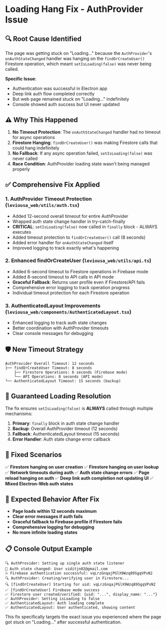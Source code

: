 # Loading Hang Fix - AuthProvider Issue

## 🔍 **Root Cause Identified**

The page was getting stuck on "Loading..." because the `AuthProvider`'s `onAuthStateChanged` handler was hanging on the `findOrCreateUser()` Firestore operation, which meant `setIsLoading(false)` was never being called.

**Specific Issue**: 
- Authentication was successful in Electron app
- Deep link auth flow completed correctly  
- But web page remained stuck on "Loading..." indefinitely
- Console showed auth success but UI never updated

## ⚠️ **Why This Happened**

1. **No Timeout Protection**: The `onAuthStateChanged` handler had no timeout for async operations
2. **Firestore Hanging**: `findOrCreateUser()` was making Firestore calls that could hang indefinitely
3. **No Fallback**: If any async operation failed, `setIsLoading(false)` was never called
4. **Race Condition**: AuthProvider loading state wasn't being managed properly

## ✅ **Comprehensive Fix Applied**

### 1. **AuthProvider Timeout Protection (`leviousa_web/utils/auth.tsx`)**
- Added 12-second overall timeout for entire AuthProvider
- Wrapped auth state change handler in try-catch-finally
- **CRITICAL**: `setIsLoading(false)` now called in `finally` block - ALWAYS executes
- Added timeout protection to `findOrCreateUser()` call (8 seconds)
- Added error handler for `onAuthStateChanged` itself
- Improved logging to track exactly what's happening

### 2. **Enhanced findOrCreateUser (`leviousa_web/utils/api.ts`)**
- Added 6-second timeout to Firestore operations in Firebase mode
- Added 8-second timeout to API calls in API mode  
- **Graceful Fallback**: Returns user profile even if Firestore/API fails
- Comprehensive error logging to track operation progress
- Individual timeout protection for each Firestore operation

### 3. **AuthenticatedLayout Improvements (`leviousa_web/components/AuthenticatedLayout.tsx`)**
- Enhanced logging to track auth state changes
- Better coordination with AuthProvider timeouts
- Clear console messages for debugging

## 🛡️ **New Timeout Strategy**

```
AuthProvider Overall Timeout: 12 seconds
├── findOrCreateUser Timeout: 8 seconds
    ├── Firestore Operations: 6 seconds (Firebase mode)
    └── API Operations: 8 seconds (API mode)
└── AuthenticatedLayout Timeout: 15 seconds (backup)
```

## 🔄 **Guaranteed Loading Resolution**

The fix ensures `setIsLoading(false)` is **ALWAYS** called through multiple mechanisms:

1. **Primary**: `finally` block in auth state change handler
2. **Backup**: Overall AuthProvider timeout (12 seconds)
3. **Fallback**: AuthenticatedLayout timeout (15 seconds)
4. **Error Handler**: Auth state change error callback

## 🧪 **Fixed Scenarios**

✅ **Firestore hanging on user creation**
✅ **Firestore hanging on user lookup**  
✅ **Network timeouts during auth**
✅ **Auth state change errors**
✅ **Page reload hanging on auth**
✅ **Deep link auth completion not updating UI**
✅ **Mixed Electron-Web auth states**

## 🚀 **Expected Behavior After Fix**

- **Page loads within 12 seconds maximum**
- **Clear error messages if auth fails**
- **Graceful fallback to Firebase profile if Firestore fails**
- **Comprehensive logging for debugging**
- **No more infinite loading states**

## 📋 **Console Output Example**

```
🔍 AuthProvider: Setting up single auth state listener
🔔 Auth state changed: User viditjn02@gmail.com  
🔥 Firebase authentication successful: vqLrzGnqajPGlX9Wzq89SgqVPsN2
🔍 AuthProvider: Creating/verifying user in Firestore...
🔍 [findOrCreateUser] Starting for uid: vqLrzGnqajPGlX9Wzq89SgqVPsN2
✅ [findOrCreateUser] Firebase mode success
✅ Firestore user created/verified: {uid: "...", display_name: "..."}
✅ AuthProvider: Setting isLoading to false
✅ AuthenticatedLayout: Auth loading complete
✅ AuthenticatedLayout: User authenticated, showing content
```

This fix specifically targets the exact issue you experienced where the page got stuck on "Loading..." after successful authentication. 